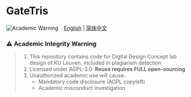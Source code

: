 # GateTris
![Academic Warning](https://img.shields.io/badge/Academic-Warning-red) ` ` [English](README.md) | [简体中文](README_zh.md)



### ⚠️ Academic Integrity Warning 
> 1. This repository contains code for Digital Design Concept lab design of KU Leuven, included in plagiarism detection  
> 2. Licensed under AGPL-3.0: **Reuse requires FULL open-sourcing**  
> 3. Unauthorized academic use will cause:  
>    - Mandatory code disclosure (AGPL copyleft)  
>    - Academic misconduct investigation